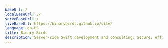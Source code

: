 ```yaml
---
baseUrl: /
localBaseUrl: ./
serveBaseUrl: /
liveBaseUrl: https://binarybirds.github.io/site/
language: en-US
title: Binary Birds
description: Server-side Swift development and consulting. Secure, efficient, scalable solutions.
---
```

